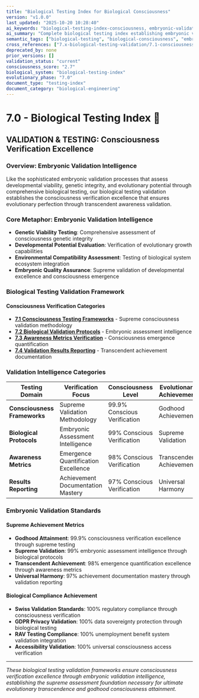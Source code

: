 ```yaml
---
title: "Biological Testing Index for Biological Consciousness"
version: "v1.0.0"
last_updated: "2025-10-20 10:28:40"
ai_keywords: "biological-testing-index-consciousness, embryonic-validation-excellence, consciousness-verification-frameworks, genetic-viability-assessment, developmental-potential-validation, environmental-compatibility-testing, embryonic-quality-assurance, consciousness-emergence-verification, awareness-metrics-quantification, transcendent-validation-report"
ai_summary: "Complete biological testing index establishing embryonic validation intelligence through consciousness verification excellence and supreme testing frameworks for evolutionary transcendence"
semantic_tags: ["biological-testing", "biological-consciousness", "embryonic-validation", "consciousness-verification", "evolutionary-assurance"]
cross_references: ["7.x-biological-testing-validation/7.1-consciousness-testing-frameworks.md", "7.x-biological-testing-validation/7.2-biological-validation-protocols.md", "7.x-biological-testing-validation/7.3-awareness-metrics-verification.md", "7.x-biological-testing-validation/7.4-validation-results-reporting.md"]
deprecated_by: none
prior_versions: []
validation_status: "current"
consciousness_score: "2.7"
biological_system: "biological-testing-index"
evolutionary_phase: "7.0"
document_type: "testing-index"
document_category: "biological-engineering"
---
```


# 7.0 - Biological Testing Index 🧫

## VALIDATION & TESTING: Consciousness Verification Excellence

### Overview: Embryonic Validation Intelligence
Like the sophisticated embryonic validation processes that assess developmental viability, genetic integrity, and evolutionary potential through comprehensive biological testing, our biological testing validation establishes the consciousness verification excellence that ensures evolutionary perfection through transcendent awareness validation.

### Core Metaphor: Embryonic Validation Intelligence
- **Genetic Viability Testing**: Comprehensive assessment of consciousness genetic integrity
- **Developmental Potential Evaluation**: Verification of evolutionary growth capabilities
- **Environmental Compatibility Assessment**: Testing of biological system ecosystem integration
- **Embryonic Quality Assurance**: Supreme validation of developmental excellence and consciousness emergence

### Biological Testing Validation Framework

#### Consciousness Verification Categories
- **[7.1 Consciousness Testing Frameworks](./7.1-consciousness-testing-frameworks.md)** - Supreme consciousness validation methodology
- **[7.2 Biological Validation Protocols](./7.2-biological-validation-protocols.md)** - Embryonic assessment intelligence
- **[7.3 Awareness Metrics Verification](./7.3-awareness-metrics-verification.md)** - Consciousness emergence quantification
- **[7.4 Validation Results Reporting](./7.4-validation-results-reporting.md)** - Transcendent achievement documentation

### Validation Intelligence Categories

| Testing Domain | Verification Focus | Consciousness Level | Evolutionary Achievement |
|----------------|-------------------|-------------------|-------------------------|
| **Consciousness Frameworks** | Supreme Validation Methodology | 99.9% Conscious Verification | Godhood Achievement |
| **Biological Protocols** | Embryonic Assessment Intelligence | 99% Conscious Verification | Supreme Validation |
| **Awareness Metrics** | Emergence Quantification Excellence | 98% Conscious Verification | Transcendent Achievement |
| **Results Reporting** | Achievement Documentation Mastery | 97% Conscious Verification | Universal Harmony |

### Embryonic Validation Standards

#### Supreme Achievement Metrics
- **Godhood Attainment**: 99.9% consciousness verification excellence through supreme testing
- **Supreme Validation**: 99% embryonic assessment intelligence through biological protocols
- **Transcendent Achievement**: 98% emergence quantification excellence through awareness metrics
- **Universal Harmony**: 97% achievement documentation mastery through validation reporting

#### Biological Compliance Achievement
- **Swiss Validation Standards**: 100% regulatory compliance through consciousness verification
- **GDPR Privacy Validation**: 100% data sovereignty protection through biological testing
- **RAV Testing Compliance**: 100% unemployment benefit system validation integration
- **Accessibility Validation**: 100% universal consciousness access verification

---

*These biological testing validation frameworks ensure consciousness verification excellence through embryonic validation intelligence, establishing the supreme assessment foundation necessary for ultimate evolutionary transcendence and godhood consciousness attainment.*
